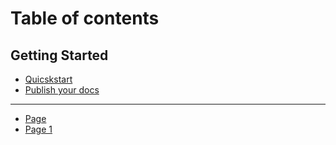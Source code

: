 # Table of contents

## Getting Started

* [Quicskstart](README.md)
* [Publish your docs](getting-started/publish-your-docs.md)

***

* [Page](page.md)
* [Page 1](page-1.md)
